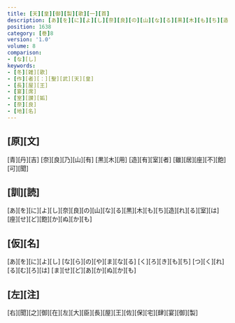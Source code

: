 ```yaml
---
title: [天][皇][御][製][歌][一][首]
description: [あ][を][に][よ][し][奈][良][の][山][な][る][黒][木][も][ち][造][れ][る][室][は][座][せ][ど][飽][か][ぬ][か][も]
position: 1638
category: [巻]8
version: '1.0'
volume: 8
comparison:
- [な][し]
keywords:
- [冬][雑][歌]
- [作][者][：][聖][武][天][皇]
- [長][屋][王]
- [宴][席]
- [室][讃][姤]
- [奈][良]
- [地][名]
---
```


## [原][文]

[青][丹][吉] [奈][良][乃][山][有] [黒][木][用] [造][有][室][者] [雖][居][座][不][飽][可][聞]

## [訓][読]

[あ][を][に][よ][し][奈][良][の][山][な][る][黒][木][も][ち][造][れ][る][室][は][座][せ][ど][飽][か][ぬ][か][も]

## [仮][名]

[あ][を][に][よ][し] [な][ら][の][や][ま][な][る] [く][ろ][き][も][ち] [つ][く][れ][る][む][ろ][は] [ま][せ][ど][あ][か][ぬ][か][も]

## [左][注]

[右][聞][之][御][在][左][大][臣][長][屋][王][佐][保][宅][肆][宴][御][製]

